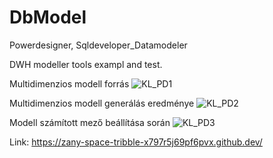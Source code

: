 # DbModel
Powerdesigner, Sqldeveloper_Datamodeler

DWH modeller tools exampl and test.


Multidimenzios modell forrás
![KL_PD1](https://lh3.googleusercontent.com/-RnSaSBLDPMg/X4iAy0Ubz3I/AAAAAAAAjj8/rDgtGtbKxMUoiF6kUjX0Zq3b1yJD5HLqQCLcBGAsYHQ/image.png)


Multidimenzios modell generálás eredménye
![KL_PD2](https://lh3.googleusercontent.com/-AK8wK7sAmz0/X4h7CJvM6PI/AAAAAAAAjiE/SXoLknWKvdoK04g2R5v3qI5RmromMp3WACLcBGAsYHQ/image.png)



Modell számított mező beállítása során
![KL_PD3](https://lh3.googleusercontent.com/-Q8NDyCy-t9Y/X4h_NpeO6ZI/AAAAAAAAjjg/Kh7r07cLPW4nl8rtgJ4Rrao6xnkyKcR5wCLcBGAsYHQ/image.png)






Link:
https://zany-space-tribble-x797r5j69pf6pvx.github.dev/
